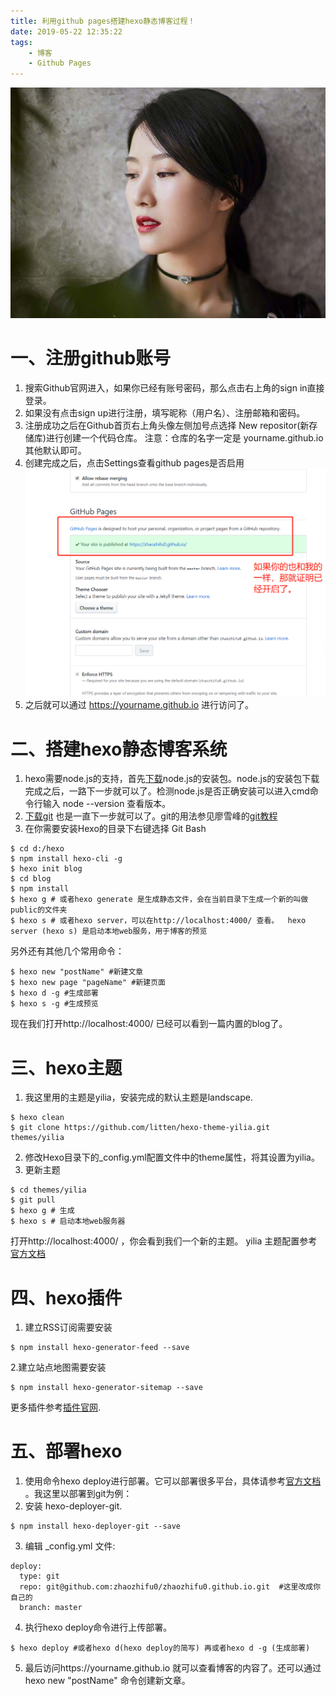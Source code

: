 ```yaml
---
title: 利用github pages搭建hexo静态博客过程！
date: 2019-05-22 12:35:22
tags:
    - 博客
    - Github Pages
---
```


![](/assets/blogImg/linian.jpg)
# 一、注册github账号

1. 搜索Github官网进入，如果你已经有账号密码，那么点击右上角的sign in直接登录。
2. 如果没有点击sign up进行注册，填写昵称（用户名）、注册邮箱和密码。
3. 注册成功之后在Github首页右上角头像左侧加号点选择 New repositor(新存储库)进行创建一个代码仓库。
   注意：仓库的名字一定是 yourname.github.io 其他默认即可。
4. 创建完成之后，点击Settings查看github pages是否启用
   ![](/assets/blogImg/20190522125619.png)
5. 之后就可以通过 https://yourname.github.io 进行访问了。

# 二、搭建hexo静态博客系统

1. hexo需要node.js的支持，首先[下载](https://nodejs.org/en/)node.js的安装包。node.js的安装包下载完成之后，一路下一步就可以了。检测node.js是否正确安装可以进入cmd命令行输入 node --version 查看版本。
2. [下载git](https://git-scm.com/download/) 也是一直下一步就可以了。git的用法参见廖雪峰的[git教程](https://www.liaoxuefeng.com/wiki/896043488029600)
3. 在你需要安装Hexo的目录下右键选择 Git Bash
```
$ cd d:/hexo
$ npm install hexo-cli -g
$ hexo init blog
$ cd blog
$ npm install
$ hexo g # 或者hexo generate 是生成静态文件，会在当前目录下生成一个新的叫做public的文件夹
$ hexo s # 或者hexo server，可以在http://localhost:4000/ 查看。  hexo server (hexo s) 是启动本地web服务，用于博客的预览
```
另外还有其他几个常用命令：
```
$ hexo new "postName" #新建文章
$ hexo new page "pageName" #新建页面
$ hexo d -g #生成部署
$ hexo s -g #生成预览
```
现在我们打开http://localhost:4000/ 已经可以看到一篇内置的blog了。

# 三、hexo主题
1. 我这里用的主题是yilia，安装完成的默认主题是landscape.    
```
$ hexo clean
$ git clone https://github.com/litten/hexo-theme-yilia.git themes/yilia
```
2. 修改Hexo目录下的_config.yml配置文件中的theme属性，将其设置为yilia。
3. 更新主题
```
$ cd themes/yilia
$ git pull
$ hexo g # 生成
$ hexo s # 启动本地web服务器
```
打开http://localhost:4000/ ，你会看到我们一个新的主题。
yilia 主题配置参考[官方文档](https://github.com/litten/hexo-theme-yilia)

# 四、hexo插件
 1. 建立RSS订阅需要安装
```
$ npm install hexo-generator-feed --save
```
2.建立站点地图需要安装
```
$ npm install hexo-generator-sitemap --save
```
更多插件参考[插件官网](https://hexo.io/plugins/).


# 五、部署hexo
1. 使用命令hexo deploy进行部署。它可以部署很多平台，具体请参考[官方文档](https://hexo.io/docs/deployment.html) 。我这里以部署到git为例：
2. 安装 hexo-deployer-git.
```
$ npm install hexo-deployer-git --save
```
3. 编辑 _config.yml 文件:
```
deploy:
  type: git
  repo: git@github.com:zhaozhifu0/zhaozhifu0.github.io.git  #这里改成你自己的
  branch: master  
```
4. 执行hexo deploy命令进行上传部署。
```
$ hexo deploy #或者hexo d(hexo deploy的简写) 再或者hexo d -g (生成部署)
```
5. 最后访问https://yourname.github.io 就可以查看博客的内容了。还可以通过hexo new "postName" 命令创建新文章。

